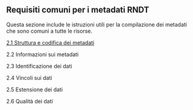 ## Requisiti comuni per i metadati RNDT

Questa sezione include le istruzioni utili per la compilazione dei metadati che sono comuni a tutte le risorse.

[2.1 Struttura e codifica dei metadati](structure-and-encoding.md)

2.2 Informazioni sui metadati

2.3 Identificazione dei dati

2.4 Vincoli sui dati

2.5 Estensione dei dati

2.6 Qualità dei dati
